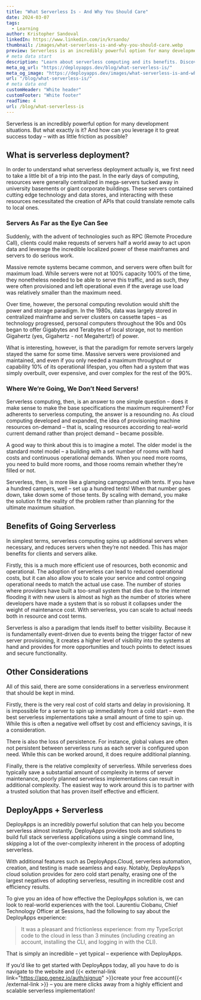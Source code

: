 ```yaml
---
title: "What Serverless Is - And Why You Should Care"
date: 2024-03-07
tags:
  - Learning
author: Kristopher Sandoval
linkedIn: https://www.linkedin.com/in/krsando/
thumbnail: /images/what-serverless-is-and-why-you-should-care.webp
preview: Serverless is an incredibly powerful option for many development situations. But what exactly is it? And how can you leverage it to great success today – with as little friction as possible?
# meta data start
description: "Learn about serverless computing and its benefits. Discover how DeployApps simplifies serverless deployment for efficient and scalable applications."
meta_og_url: "https://deployapps.dev/blog/what-serverless-is/"
meta_og_image: "https://deployapps.dev/images/what-serverless-is-and-why-you-should-care.webp"
url: "/blog/what-serverless-is/"
# meta data end
customHeader: "White header"
customFooter: "White footer"
readTime: 4
url: /blog/what-serverless-is
---
```


Serverless is an incredibly powerful option for many development situations. But what exactly is it? And how can you leverage it to great success today – with as little friction as possible?

## What is serverless deployment?

In order to understand what serverless deployment actually is, we first need to take a little bit of a trip into the past. In the early days of computing, resources were generally centralized in mega-servers tucked away in university basements or giant corporate buildings. These servers contained cutting edge technology and data stores, and interacting with these resources necessitated the creation of APIs that could translate remote calls to local ones.

### Servers As Far as the Eye Can See

Suddenly, with the advent of technologies such as RPC (Remote Procedure Call), clients could make requests of servers half a world away to act upon data and leverage the incredible localized power of these mainframes and servers to do serious work.

Massive remote systems became common, and servers were often built for maximum load. While servers were not at 100% capacity 100% of the time, they nonetheless needed to be able to serve this traffic, and as such, they were often provisioned and left operational even if the average use load was relatively smaller than the maximum need.

Over time, however, the personal computing revolution would shift the power and storage paradigm. In the 1980s, data was largely stored in centralized mainframe and server clusters on cassette tapes – as technology progressed, personal computers throughout the 90s and 00s began to offer Gigabytes and Terabytes of local storage, not to mention Gigahertz (yes, Gigahertz - not Megahertz!) of power.

What is interesting, however, is that the paradigm for remote servers largely stayed the same for some time. Massive servers were provisioned and maintained, and even if you only needed a maximum throughput or capability 10% of its operational lifespan, you often had a system that was simply overbuilt, over expensive, and over complex for the rest of the 90%.

### Where We’re Going, We Don’t Need Servers!

Serverless computing, then, is an answer to one simple question – does it make sense to make the base specifications the maximum requirement? For adherents to serverless computing, the answer is a resounding no. As cloud computing developed and expanded, the idea of provisioning machine resources on-demand – that is, scaling resources according to real-world current demand rather than project demand – became possible.

A good way to think about this is to imagine a motel. The older model is the standard motel model – a building with a set number of rooms with hard costs and continuous operational demands. When you need more rooms, you need to build more rooms, and those rooms remain whether they’re filled or not.

Serverless, then, is more like a glamping campground with tents. If you have a hundred campers, well – set up a hundred tents! When that number goes down, take down some of those tents. By scaling with demand, you make the solution fit the reality of the problem rather than planning for the ultimate maximum situation.

## Benefits of Going Serverless

In simplest terms, serverless computing spins up additional servers when necessary, and reduces servers when they’re not needed. This has major benefits for clients and servers alike.

Firstly, this is a much more efficient use of resources, both economic and operational. The adoption of serverless can lead to reduced operational costs, but it can also allow you to scale your service and control ongoing operational needs to match the actual use case. The number of stories where providers have built a too-small system that dies due to the internet flooding it with new users is almost as high as the number of stories where developers have made a system that is so robust it collapses under the weight of maintenance cost. With serverless, you can scale to actual needs both in resource and cost terms.

Serverless is also a paradigm that lends itself to better visibility. Because it is fundamentally event-driven due to events being the trigger factor of new server provisioning, it creates a higher level of visibility into the systems at hand and provides for more opportunities and touch points to detect issues and secure functionality.

## Other Considerations

All of this said, there are some considerations in a serverless environment that should be kept in mind.

Firstly, there is the very real cost of cold starts and delay in provisioning. It is impossible for a server to spin up immediately from a cold start – even the best serverless implementations take a small amount of time to spin up. While this is often a negative well offset by cost and efficiency savings, it is a consideration.

There is also the loss of persistence. For instance, global values are often not persistent between serverless runs as each server is configured upon need. While this can be worked around, it does require additional planning.

Finally, there is the relative complexity of serverless. While serverless does typically save a substantial amount of complexity in terms of server maintenance, poorly planned serverless implementations can result in additional complexity. The easiest way to work around this is to partner with a trusted solution that has proven itself effective and efficient.

## DeployApps + Serverless

DeployApps is an incredibly powerful solution that can help you become serverless almost instantly. DeployApps provides tools and solutions to build full stack serverless applications using a single command line, skipping a lot of the over-complexity inherent in the process of adopting serverless.

With additional features such as DeployApps.Cloud, serverless automation, creation, and testing is made seamless and easy. Notably, DeployApps’s cloud solution provides for zero cold start penalty, erasing one of the largest negatives of adopting serverless, resulting in incredible cost and efficiency results.

To give you an idea of how effective the DeployApps solution is, we can look to real-world experiences with the tool. Laurentiu Ciobanu, Chief Technology Officer at Sessions, had the following to say about the DeployApps experience:

> It was a pleasant and frictionless experience: from my TypeScript code to the cloud in less than 3 minutes (including creating an account, installing the CLI, and logging in with the CLI).

That is simply an incredible – yet typical – experience with DeployApps.

If you’d like to get started with DeployApps today, all you have to do is navigate to the website and {{< external-link link="https://app.genez.io/auth/signup" >}}create your free account{{< /external-link >}} – you are mere clicks away from a highly efficient and scalable serverless implementation!
